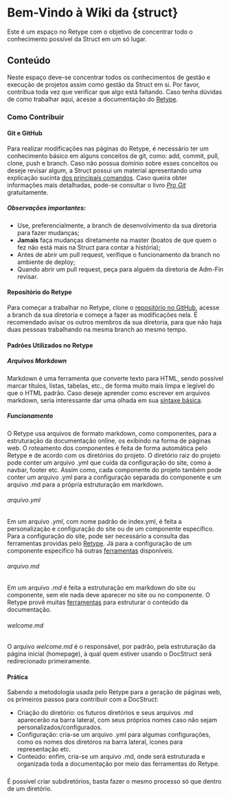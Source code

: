 # Bem-Vindo à Wiki da {struct}

Este é um espaço no Retype com o objetivo de concentrar todo o conhecimento possível da Struct em um só lugar.

## Conteúdo

Neste espaço deve-se concentrar todos os conhecimentos de gestão e execução de projetos assim como gestão da Struct em si. Por favor, contribua toda vez que verificar que algo está faltando. Caso tenha dúvidas de como trabalhar aqui, acesse a documentação do [Retype](https://retype.com).

### Como Contribuir

#### Git e GitHub

Para realizar modificações nas páginas do Retype, é necessário ter um conhecimento básico em alguns conceitos de git, como: add, commit, pull, clone, push e branch. Caso não possua domínio sobre esses conceitos ou deseje revisar algum, a Struct possui um material apresentando uma explicação sucinta [dos principais comandos](https://drive.google.com/file/d/1tH0LaDnD14pHnqq4cymkAjvYX5wkVrCs/view?usp=sharing). Caso queira obter informações mais detalhadas, pode-se consultar o livro *[Pro Git](https://git-scm.com/book/en/v2)* gratuitamente.

##### Observações importantes:

- Use, preferencialmente, a branch de desenvolvimento da sua diretoria para fazer mudanças;
- **Jamais** faça mudanças diretamente na master \(boatos de que quem o fez não está mais na Struct para contar a história\);
- Antes de abrir um pull request, verifique o funcionamento da branch no ambiente de deploy;
- Quando abrir um pull request, peça para alguém da diretoria de Adm-Fin revisar.

#### Repositório do Retype

Para começar a trabalhar no Retype, clone o [repositório no GitHub](https://github.com/StructCE/DocStruct/), acesse a branch da sua diretoria e começe a fazer as modificações nela. É recomendado avisar os outros membros da sua diretoria, para que não haja duas pessoas trabalhando na mesma branch ao mesmo tempo.

#### Padrões Utilizados no Retype

##### Arquivos Markdown

Markdown é uma ferramenta que converte texto para HTML, sendo possível marcar títulos, listas, tabelas, etc., de forma muito mais limpa e legível do que o HTML padrão. Caso deseje aprender como escrever em arquivos markdown, seria interessante dar uma olhada em sua [sintaxe básica](guia-markdown.md).

##### Funcionamento

O Retype usa arquivos de formato markdown, como componentes, para a estruturação da documentação online, os exibindo na forma de páginas web. O roteamento dos componentes é feita de forma automática pelo Retype e de acordo com os diretórios do projeto. O diretório raiz do projeto pode conter um arquivo .yml que cuida da configuração do site, como a navbar, footer etc. Assim como, cada componente do projeto também pode conter um arquivo .yml para a configuração separada do componente e um arquivo .md para a própria estruturação em markdown. 

###### arquivo.yml

Em um arquivo *.yml*, com nome padrão de index.yml, é feita a personalização e configuração do site ou de um componente específico. Para a configuração do site, pode ser necessário a consulta das ferramentas providas pelo [Retype](https://retype.com/configuration/project/#project-configuration). Já para a configuração de um componente específico há outras [ferramentas](https://retype.com/configuration/page/#page-configuration) disponíveis.

###### arquivo.md

Em um arquivo *.md* é feita a estruturação em markdown do site ou componente, sem ele nada deve aparecer no site ou no componente. O Retype provê muitas [ferramentas](https://retype.com/components/) para estruturar o conteúdo da documentação.

###### welcome.md

O arquivo *welcome.md* é o responsável, por padrão, pela estruturação da página inicial (homepage), à qual quem estiver usando o DocStruct será redirecionado primeiramente.

#### Prática

Sabendo a metodologia usada pelo Retype para a geração de páginas web, os primeiros passos para contribuir com a DocStruct:

- Criação do diretório: os futuros diretórios e seus arquivos .md aparecerão na barra lateral, com seus próprios nomes caso não sejam personalizados/configurados.
- Configuração: cria-se um arquivo .yml para algumas configurações, como os nomes dos diretóros na barra lateral, ícones para representação etc.
- Conteúdo: enfim, cria-se um arquivo .md, onde será estruturada e organizada toda a documentação por meio das ferramentas do Retype.

#####
É possível criar subdiretórios, basta fazer o mesmo processo só que dentro de um diretório.